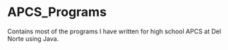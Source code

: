 # APCS_Programs
Contains most of the programs I have written for high school APCS at Del Norte using Java.
